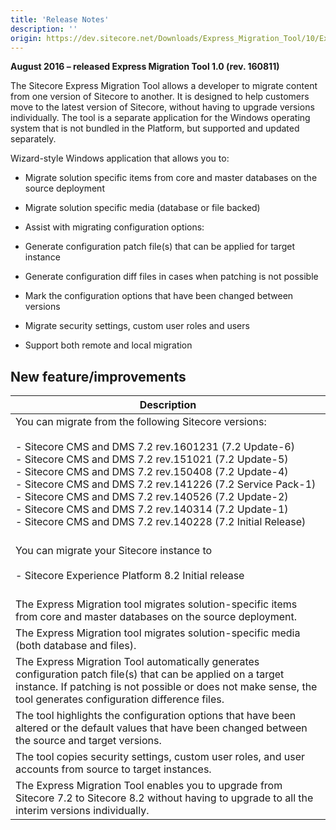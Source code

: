 ```yaml
---
title: 'Release Notes'
description: ''
origin: https://dev.sitecore.net/Downloads/Express_Migration_Tool/10/Express_Migration_Tool_10_Initial_Release/Release_Notes
---
```


**August 2016 – released Express Migration Tool 1.0 (rev. 160811)**

​The Sitecore Express Migration Tool allows a developer to migrate content from one version of Sitecore to another. It is designed to help customers move to the latest version of Sitecore, without having to upgrade versions individually. The tool is a separate application for the Windows operating system that is not bundled in the Platform, but supported and updated separately.

Wizard-style Windows application that allows you to:

- Migrate solution specific items from core and master databases on the source deployment
- Migrate solution specific media (database or file backed)
- Assist with migrating configuration options:

- Generate configuration patch file(s) that can be applied for target instance
- Generate configuration diff files in cases when patching is not possible
- Mark the configuration options that have been changed between versions

- Migrate security settings, custom user roles and users
- Support both remote and local migration

## New feature/improvements

| Description                                                                                                                                                                                                                                                                                                                                                                                                                                                                                                   |
| ------------------------------------------------------------------------------------------------------------------------------------------------------------------------------------------------------------------------------------------------------------------------------------------------------------------------------------------------------------------------------------------------------------------------------------------------------------------------------------------------------------- |
| ​You can migrate from the following Sitecore versions:<br /><br />- Sitecore CMS and DMS 7.2 rev.1601231 (7.2 Update-6)<br />- Sitecore CMS and DMS 7.2 rev.151021 (7.2 Update-5)<br />- Sitecore CMS and DMS 7.2 rev.150408 (7.2 Update-4)<br />- Sitecore CMS and DMS 7.2 rev.141226 (7.2 Service Pack-1)<br />- Sitecore CMS and DMS 7.2 rev.140526 (7.2 Update-2)<br />- Sitecore CMS and DMS 7.2 rev.140314 (7.2 Update-1)<br />- Sitecore CMS and DMS 7.2 rev.140228 (7.2 Initial Release)​<br /><br /> |
| ​You can migrate your Sitecore instance to<br /><br />- Sitecore Experience Platform 8.2 Initial release<br /><br />                                                                                                                                                                                                                                                                                                                                                                                          |
| The Express Migration tool migrates solution-specific items from core and master databases on the source deployment.                                                                                                                                                                                                                                                                                                                                                                                          |
| The Express Migration tool migrates solution-specific media (both database and files).                                                                                                                                                                                                                                                                                                                                                                                                                        |
| The Express Migration Tool automatically generates configuration patch file(s) that can be applied on a target instance. If patching is not possible or does not make sense, the tool generates configuration difference files.                                                                                                                                                                                                                                                                               |
| The tool highlights the configuration options that have been altered or the default values that have been changed between the source and target versions.                                                                                                                                                                                                                                                                                                                                                     |
| The tool copies security settings, custom user roles, and user accounts from source to target instances​.                                                                                                                                                                                                                                                                                                                                                                                                     |
| The Express Migration Tool enables you to upgrade from Sitecore 7.2 to Sitecore 8.2 without having to upgrade to all the interim versions individually.​                                                                                                                                                                                                                                                                                                                                                      |
